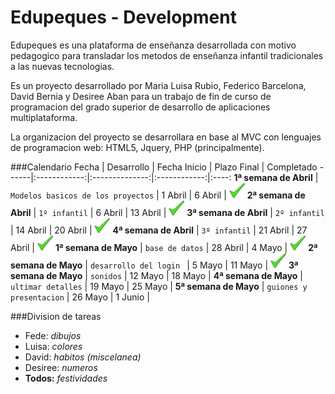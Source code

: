 Edupeques - Development
=======================

Edupeques es una plataforma de enseñanza desarrollada con motivo pedagogico para transladar los metodos de enseñanza infantil tradicionales a las nuevas tecnologias.

Es un proyecto desarrollado por Maria Luisa Rubio, Federico Barcelona, David Bernia y Desiree Aban para un trabajo de fin de curso de programacion del grado superior de desarrollo de aplicaciones multiplataforma.

La organizacion del proyecto se desarrollara en base al MVC con lenguajes de programacion web: HTML5, Jquery, PHP (principalmente).

###Calendario
Fecha | Desarrollo | Fecha Inicio | Plazo Final | Completado
------|:------------:|:--------------:|:------------:|:----:
**1ª semana de Abril** | `Modelos basicos de los proyectos` | 1 Abril | 6 Abril | ![](https://raw.githubusercontent.com/Edupeques/dev-Edupeques/master/images/complete.png "Completado")
**2ª semana de Abril** | `1º infantil` | 6 Abril | 13 Abril | ![](https://raw.githubusercontent.com/Edupeques/dev-Edupeques/master/images/complete.png "Completado")
**3ª semana de Abril** | `2º infantil` | 14 Abril | 20 Abril | ![](https://raw.githubusercontent.com/Edupeques/dev-Edupeques/master/images/complete.png "Completado")
**4ª semana de Abril** | `3º infantil` | 21 Abril | 27 Abril | ![](https://raw.githubusercontent.com/Edupeques/dev-Edupeques/master/images/complete.png "Completado")
**1ª semana de Mayo** | `base de datos` | 28 Abril | 4 Mayo | ![](https://raw.githubusercontent.com/Edupeques/dev-Edupeques/master/images/complete.png "Completado")
**2ª semana de Mayo** | `desarrollo del login ` | 5 Mayo | 11 Mayo | ![](https://raw.githubusercontent.com/Edupeques/dev-Edupeques/master/images/complete.png "Completado")
**3ª semana de Mayo** | `sonidos`  | 12 Mayo | 18 Mayo |
**4ª semana de Mayo** | `ultimar detalles` | 19 Mayo | 25 Mayo |
**5ª semana de Mayo** | `guiones y presentacion` | 26 Mayo | 1 Junio |


###Division de tareas

* Fede: _dibujos_
* Luisa: _colores_
* David: _habitos (miscelanea)_
* Desiree: _numeros_
* **Todos:** _festividades_
